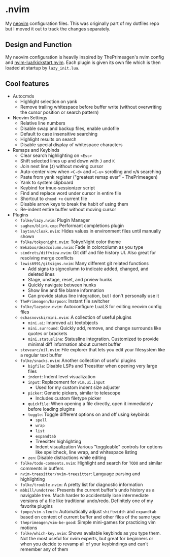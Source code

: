# .nvim

My [neovim](https://github.com/neovim/neovim) configuration files. This was originally part of my dotfiles repo but I moved it out to track the changes separately.

## Design and Function

My neovim configuration is heavily inspired by ThePrimeagen's nvim config and [nvim-lua/kickstart.nvim](https://github.com/nvim-lua/kickstart.nvim). Each plugin is given its own file which is then loaded at startup by `lazy_init.lua`.

## Cool features

- Autocmds
    - Highlight selection on yank
    - Remove trailing whitespace before buffer write (without overwriting the cursor position or search pattern)
- Neovim Settings
    - Relative line numbers
    - Disable swap and backup files, enable undofile
    - Default to case insensitive searching
    - Highlight results on search
    - Disable special display of whitespace characters
- Remaps and Keybinds
    - Clear search highlighting on `<Esc>`
    - Shift selected lines up and down with `J` and `K`
    - Join next line (`J`) without moving cursor
    - Auto-center view when `<C-d>` and `<C-u>` scrolling and `n`/`N` searching
    - Paste from yank register ("greatest remap ever" - ThePrimeagen)
    - Yank to system clipboard
    - Keybind for tmux-sessionizer script
    - Find and replace word under cursor in entire file
    - Shortcut to `chmod +x` current file
    - Disable arrow keys to break the habit of using them
    - Re-indent entire buffer without moving cursor
- Plugins
    - `folke/lazy.nvim`: Plugin Manager
    - `saghen/blink.cmp`: Performant completions plugin
    - `laytan/cloak.nvim`: Hides values in environment files until manually shown
    - `folke/tokyonight.nvim`: TokyoNight color theme
    - `Bekaboo/deadcolumn.nvim`: Fade in colorcolumn as you type
    - `sindrets/diffview.nvim`: Git diff and file history UI. Also great for resolving merge conflicts
    - `lewis6991/gitsigns.nvim`: Many different git related functions
        - Add signs to signcolumn to indicate added, changed, and deleted lines
        - Stage, unstage, reset, and prview hunks
        - Quickly navigate between hunks
        - Show line and file blame information
        - Can provide status line integration, but I don't personally use it
    - `ThePrimeagen/harpoon`: Instant file switcher
    - `folke/lazydev.nvim`: Autoconfigure LuaLS for editing neovim config files
    - `echasnovski/mini.nvim`: A collection of useful plugins
        - `mini.ai`: Improved `a`/`i` textobjects
        - `mini.surround`: Quickly add, remove, and change surrounds like quotes or brackets
        - `mini.statusline`: Statusline integration. Customized to provide minimal diff information about current buffer
    - `stevearc/oil.nvim`: File explorer that lets you edit your filesystem like a regular text buffer
    - `folke/snacks.nvim`: Another collection of useful plugins
        - `bigfile`: Disable LSPs and Treesitter when opening very large files
        - `indent`: Indent level visualization
        - `input`: Replacement for `vim.ui.input`
            - Used for my custom indent size adjuster
        - `picker`: Generic pickers, similar to telescope
            - Includes custom filetype picker
        - `quickfile`: When opening a file directly, open it immediately before loading plugins
        - `toggle`: Toggle different options on and off using keybinds
            - `spell`
            - `wrap`
            - `list`
            - `expandtab`
            - Treesitter highlighting
            - Indent visualization
        Various "toggleable" controls for options like spellcheck, line wrap, and whitespace listing
        - `zen`: Disable distractions while editing
    - `folke/todo-comments.nvim`: Highlight and search for `TODO` and similar comments in buffers
    - `nvim-treesitter/nvim-treesitter`: Language parsing and highlighting
    - `folke/trouble.nvim`: A pretty list for diagnostic information
    - `mbbill/undotree`: Presents the current buffer's undo history as a navigable tree. Much harder to accidentally lose intermediate versions of a file like traditional undo/redo. Definitely one of my favorite plugins
    - `tpope/vim-sleuth`: Automatically adjust `shiftwidth` and `expandtab` based on context of current buffer and other files of the same type
    - `theprimeagen/vim-be-good`: Simple mini-games for practicing vim motions
    - `folke/which-key.nvim`: Shows available keybinds as you type them. Not the most useful for nvim experts, but great for beginners or when you decide to revamp all of your keybindings and can't remember any of them

